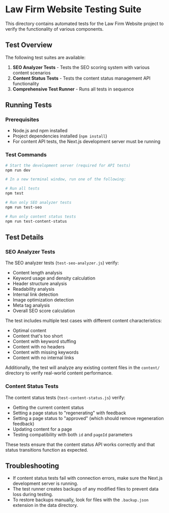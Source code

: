 # Law Firm Website Testing Suite

This directory contains automated tests for the Law Firm Website project to verify the functionality of various components.

## Test Overview

The following test suites are available:

1. **SEO Analyzer Tests** - Tests the SEO scoring system with various content scenarios
2. **Content Status Tests** - Tests the content status management API functionality
3. **Comprehensive Test Runner** - Runs all tests in sequence

## Running Tests

### Prerequisites

- Node.js and npm installed
- Project dependencies installed (`npm install`)
- For content API tests, the Next.js development server must be running

### Test Commands

```bash
# Start the development server (required for API tests)
npm run dev

# In a new terminal window, run one of the following:

# Run all tests
npm test

# Run only SEO analyzer tests
npm run test-seo

# Run only content status tests
npm run test-content-status
```

## Test Details

### SEO Analyzer Tests

The SEO analyzer tests (`test-seo-analyzer.js`) verify:

- Content length analysis
- Keyword usage and density calculation
- Header structure analysis
- Readability analysis
- Internal link detection
- Image optimization detection
- Meta tag analysis
- Overall SEO score calculation

The test includes multiple test cases with different content characteristics:
- Optimal content
- Content that's too short
- Content with keyword stuffing
- Content with no headers
- Content with missing keywords
- Content with no internal links

Additionally, the test will analyze any existing content files in the `content/` directory to verify real-world content performance.

### Content Status Tests

The content status tests (`test-content-status.js`) verify:

- Getting the current content status
- Setting a page status to "regenerating" with feedback
- Setting a page status to "approved" (which should remove regeneration feedback)
- Updating content for a page
- Testing compatibility with both `id` and `pageId` parameters

These tests ensure that the content status API works correctly and that status transitions function as expected.

## Troubleshooting

- If content status tests fail with connection errors, make sure the Next.js development server is running.
- The test runner creates backups of any modified files to prevent data loss during testing.
- To restore backups manually, look for files with the `.backup.json` extension in the data directory.

